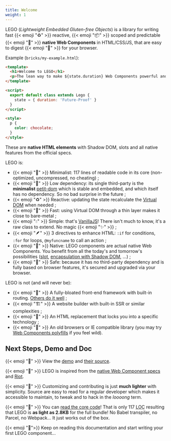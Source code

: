 ```yaml
---
title: Welcome
weight: 1
---
```


LEGO (_Lightweight Embedded Gluten-free Objects_) is a library for writing fast {{< emoji "♻️" >}} reactive, {{< emoji "📦" >}} scoped and predictable {{< emoji "🏡" >}} **native Web Components** in HTML/CSS/JS, that are easy to digest {{< emoji "🌱" >}} for your browser.

Example (`bricks/my-example.html`):

```html
<template>
  <h1>Welcome to LEGO</h1>
  <p>The lean way to make ${state.duration} Web Components powerful and easy</p>
</template>

<script>
  export default class extends Lego {
    state = { duration: 'Future-Proof' }
  }
</script>

<style>
  p {
    color: chocolate;
  }
</style>
```

These are **native HTML elements** with Shadow DOM, slots and all native features from the official specs.

LEGO is:

- {{< emoji "👙" >}} Minimalist: 117 lines of readable code in its core (non-optimized, uncompressed, no cheating) ;
- {{< emoji "🌱" >}} Low dependency: its single third-party is the **minimalist** [petit-dom](https://github.com/yelouafi/petit-dom) which is stable and embedded, and which itself has no dependency. So no bad surprise in the future ;
- {{< emoji "♻️" >}} Reactive: updating the state recalculate the [Virtual DOM](https://en.wikipedia.org/wiki/Virtual_DOM) when needed ;
- {{< emoji "🚀" >}} Fast: using Virtual DOM through a thin layer makes it close to bare-metal ;
- {{< emoji "💧" >}} Simple: that's [VanillaJS](http://vanilla-js.com/)! There isn't much to know, it's a raw class to extend. No magic {{< emoji "✨" >}} ;
- {{< emoji "🪶" >}} 3 directives to enhance HTML: `:if` for conditions, `:for` for loops, `@myfuncname` to call an action ;
- {{< emoji "🏡" >}} Native: LEGO components are actual native Web Components. You benefit from all the today's and tomorrow's possibilities ([slot](https://developer.mozilla.org/en-US/docs/Web/Web_Components/Using_templates_and_slots), [encapsulation with Shadow DOM](https://developer.mozilla.org/en-US/docs/Web/Web_Components/Using_shadow_DOM), …) ;
- {{< emoji "🦺" >}} Safe: because it has no third-party dependency and is fully based on browser features, it's secured and upgraded via your browser.

LEGO is not (and will never be):

- {{< emoji "🏯" >}} A fully-bloated front-end framework with built-in routing. [Others do it well](https://github.com/visionmedia/page.js) ;
- {{< emoji "🏗" >}} A website builder with built-in SSR or similar complexities ;
- {{< emoji "🔐" >}} An HTML replacement that locks you into a specific technology ;
- {{< emoji "🧓" >}} An old browsers or IE compatible library (you may try [Web Components polyfills](https://github.com/webcomponents/polyfills) if you feel wild).

## Next Steps, Demo and Doc

{{< emoji "🧪" >}} View the [demo](https://polight.github.io/lego-demo/) and [their source](https://github.com/Polight/lego-demo).

{{< emoji "💭" >}} LEGO is inspired from the [native Web Component specs](https://developer.mozilla.org/en-US/docs/Web/Web_Components) and [Riot](https://riot.js.org/).

{{< emoji "🔧" >}} Customizing and contributing is just **much lighter** with simplicity. Source are easy to read for a regular developer which makes it accessible to maintain, to tweak and to hack in the *loooong* term.

{{< emoji "🎈" >}} You can [read the core code](https://github.com/Polight/lego/blob/master/src/lib/Component.js)! That is only 117 <abbr title="Lines Of Code">LOC</abbr> resulting that LEGO is **as light as 2.8KB** for the full bundle! No Babel transpiler, no Parcel, no Webpack… It just works out of the box.

{{< emoji "📖">}} Keep on reading this documentation and start writing your first LEGO component...
